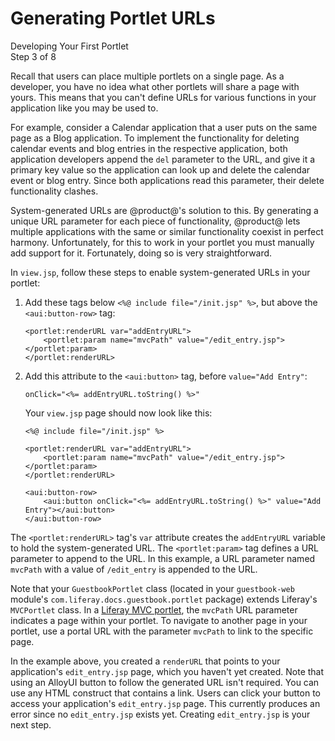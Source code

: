 # Generating Portlet URLs [](id=generating-portlet-urls)

<div class="learn-path-step">
    <p>Developing Your First Portlet<br>Step 3 of 8</p>
</div>

Recall that users can place multiple portlets on a single page. As a developer, 
you have no idea what other portlets will share a page with yours. This means 
that you can't define URLs for various functions in your application like you 
may be used to.

For example, consider a Calendar application that a user puts on the same page 
as a Blog application. To implement the functionality for deleting calendar 
events and blog entries in the respective application, both application 
developers append the `del` parameter to the URL, and give it a primary key 
value so the application can look up and delete the calendar event or blog 
entry. Since both applications read this parameter, their delete functionality 
clashes. 

System-generated URLs are @product@'s solution to this. By generating a unique 
URL parameter for each piece of functionality, @product@ lets multiple 
applications with the same or similar functionality coexist in perfect harmony. 
Unfortunately, for this to work in your portlet you must manually add support 
for it. Fortunately, doing so is very straightforward. 

In `view.jsp`, follow these steps to enable system-generated URLs in your 
portlet: 

1.  Add these tags below `<%@ include file="/init.jsp" %>`, but above the 
    `<aui:button-row>` tag: 

        <portlet:renderURL var="addEntryURL">
            <portlet:param name="mvcPath" value="/edit_entry.jsp"></portlet:param>
        </portlet:renderURL>

2.  Add this attribute to the `<aui:button>` tag, before `value="Add Entry"`:

        onClick="<%= addEntryURL.toString() %>"

    Your `view.jsp` page should now look like this: 

        <%@ include file="/init.jsp" %>

        <portlet:renderURL var="addEntryURL">
            <portlet:param name="mvcPath" value="/edit_entry.jsp"></portlet:param>
        </portlet:renderURL>

        <aui:button-row>
            <aui:button onClick="<%= addEntryURL.toString() %>" value="Add Entry"></aui:button>
        </aui:button-row>

The `<portlet:renderURL>` tag's `var` attribute creates the `addEntryURL` 
variable to hold the system-generated URL. The `<portlet:param>` tag defines a 
URL parameter to append to the URL. In this example, a URL parameter named 
`mvcPath` with a value of `/edit_entry` is appended to the URL. 

Note that your `GuestbookPortlet` class (located in your `guestbook-web` 
module's `com.liferay.docs.guestbook.portlet` package) extends Liferay's 
`MVCPortlet` class. In a 
[Liferay MVC portlet](/develop/tutorials/-/knowledge_base/7-1/liferay-mvc-portlet), 
the `mvcPath` URL parameter indicates a page within your portlet. To navigate to 
another page in your portlet, use a portal URL with the parameter `mvcPath` to 
link to the specific page. 

In the example above, you created a `renderURL` that points to your 
application's `edit_entry.jsp` page, which you haven't yet created. Note that
using an AlloyUI button to follow the generated URL isn't required. You can use 
any HTML construct that contains a link. Users can click your button to access 
your application's `edit_entry.jsp` page. This currently produces an error since 
no `edit_entry.jsp` exists yet. Creating `edit_entry.jsp` is your next step. 
